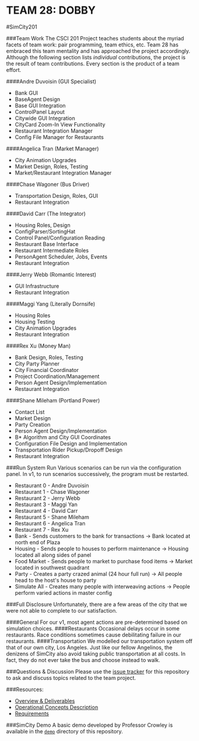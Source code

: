 TEAM 28: DOBBY
=======
#SimCity201

###Team Work
The CSCI 201 Project teaches students about the myriad facets of team work: pair programming, team ethics, etc. Team 28 has embraced this team 
mentality and has approached the project accordingly. Although the following section lists _individual_ contributions, the project is the result of team contributions. Every section is the product of a team effort.

####Andre Duvoisin	(GUI Specialist)
* Bank GUI
* BaseAgent Design
* Base GUI Integration
* ControlPanel Layout
* Citywide GUI Integration
* CityCard Zoom-In View Functionality
* Restaurant Integration Manager
* Config File Manager for Restaurants

####Angelica Tran	(Market Manager)
* City Animation Upgrades
* Market Design, Roles, Testing
* Market/Restaurant Integration Manager
  
####Chase Wagoner	(Bus Driver)
* Transportation Design, Roles, GUI
* Restaurant Integration

####David Carr		(The Integrator)
* Housing Roles, Design
* ConfigParser/SortingHat
* Control Panel/Configuration Reading
* Restaurant Base Interface
* Restaurant Intermediate Roles
* PersonAgent Scheduler, Jobs, Events
* Restaurant Integration

####Jerry Webb		(Romantic Interest)
* GUI Infrastructure
* Restaurant Integration

####Maggi Yang		(Literally Dornsife)
* Housing Roles
* Housing Testing
* City Animation Upgrades 
* Restaurant Integration

####Rex Xu			(Money Man)
* Bank Design, Roles, Testing
* City Party Planner
* City Financial Coordinator
* Project Coordination/Management
* Person Agent Design/Implementation
* Restaurant Integration

####Shane Mileham	(Portland Power)
* Contact List
* Market Design
* Party Creation
* Person Agent Design/Implementation
* B* Algorithm and City GUI Coordinates
* Configuration File Design and Implementation
* Transportation Rider Pickup/Dropoff Design
* Restaurant Integration


###Run System Run
Various scenarios can be run via the configuration panel. In v1, to run scenarios successively, the program must be restarted.
* Restaurant 0	- Andre Duvoisin 
* Restaurant 1	- Chase Wagoner	 
* Restaurant 2 	- Jerry Webb	 
* Restaurant 3	- Maggi Yan	 	 
* Restaurant 4	- David Carr	 
* Restaurant 5  - Shane Mileham	 
* Restaurant 6	- Angelica Tran	 
* Restaurant 7	- Rex Xu		 
* Bank			- Sends customers to the bank for transactions 		-> Bank located at north end of Plaza
* Housing		- Sends people to houses to perform maintenance		-> Housing located all along sides of panel 
* Food Market	- Sends people to market to purchase food items		-> Market located in southwest quadrant
* Party			- Creates a party crazed animal (24 hour full run)	-> All people head to the host's house to party
* Simulate All  - Creates many people with interweaving actions		-> People perform varied actions in master config

###Full Disclosure
Unfortunately, there are a few areas of the city that we were not able to complete to our satisfaction.

####General
For our v1, most agent actions are pre-determined based on simulation choices.
####Restaurants
Occasional delays occur in some restaurants. Race conditions sometimes cause debilitating failure in our restaurants.
####Transportation
We modelled our transportation system off that of our own city, Los Angeles. Just like our fellow Angelinos, the denizens of SimCity also avoid taking public transportation at all costs. In fact, they do not ever take the bus and choose instead to walk.

###Questions & Discussion
Please use the [issue tracker](https://github.com/usc-csci201-fall2013/simcity201/issues) for this repository to ask and discuss topics related to the team project.

###Resources:
  *  [Overview & Deliverables](http://www-scf.usc.edu/~csci201/team/)
  *  [Operational Concepts Description](http://www-scf.usc.edu/~csci201/team/operational-concepts-description.html)
  *  [Requirements](http://www-scf.usc.edu/~csci201/team/simcity201.html)
  

###SimCity Demo
A basic demo developed by Professor Crowley is available in the [`demo`](https://github.com/usc-csci201-fall2013/simcity201/tree/master/demo) directory of this repository.